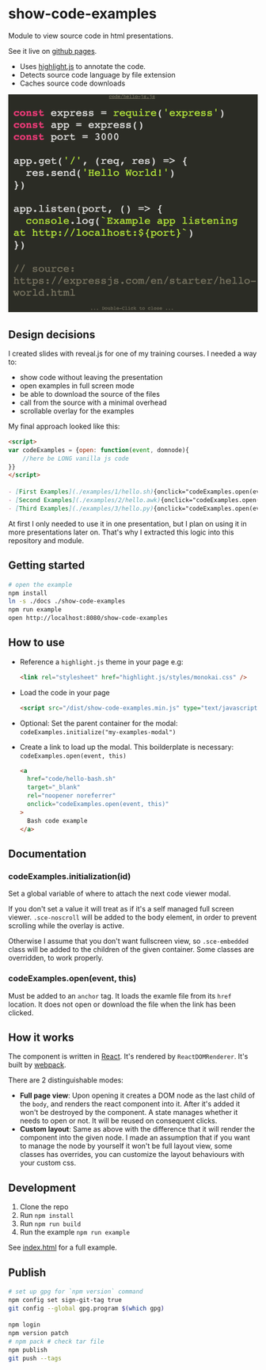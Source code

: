 # show-code-examples

Module to view source code in html presentations.

See it live on [github pages](https://budavariam.github.io/show-code-examples).

- Uses [highlight.js](https://www.npmjs.com/package/highlight.js) to annotate the code.
- Detects source code language by file extension
- Caches source code downloads

![Monokai theme with example js code](./docs/images/example.png)

## Design decisions

I created slides with reveal.js for one of my training courses.
I needed a way to:

- show code without leaving the presentation
- open examples in full screen mode
- be able to download the source of the files
- call from the source with a minimal overhead
- scrollable overlay for the examples

My final approach looked like this:

```md
<script>
var codeExamples = {open: function(event, domnode){
    //here be LONG vanilla js code
}}
</script>

- [First Examples](./examples/1/hello.sh){onclick="codeExamples.open(event, this)"} {.examples}
- [Second Examples](./examples/2/hello.awk){onclick="codeExamples.open(event, this)"} {.examples}
- [Third Examples](./examples/3/hello.py){onclick="codeExamples.open(event, this)"} {.examples}
```

At first I only needed to use it in one presentation, but I plan on using it in more presentations later on.
That's why I extracted this logic into this repository and module.

## Getting started

```bash
# open the example
npm install
ln -s ./docs ./show-code-examples
npm run example
open http://localhost:8080/show-code-examples
```

## How to use

- Reference a `highlight.js` theme in your page e.g:

  ```html
  <link rel="stylesheet" href="highlight.js/styles/monokai.css" />
  ```

- Load the code in your page

  ```html
  <script src="/dist/show-code-examples.min.js" type="text/javascript"></script>
  ```

- Optional: Set the parent container for the modal: `codeExamples.initialize("my-examples-modal")`
- Create a link to load up the modal. This boilderplate is necessary: `codeExamples.open(event, this)`

  ```html
  <a
    href="code/hello-bash.sh"
    target="_blank"
    rel="noopener noreferrer"
    onclick="codeExamples.open(event, this)"
  >
    Bash code example
  </a>
  ```

## Documentation

### codeExamples.initialization(id)

Set a global variable of where to attach the next code viewer modal.

If you don't set a value it will treat as if it's a self managed full screen viewer.
`.sce-noscroll` will be added to the body element, in order to prevent scrolling while the overlay is active.

Otherwise I assume that you don't want fullscreen view, so `.sce-embedded` class will be
added to the children of the given container. Some classes are overridden, to work properly.

### codeExamples.open(event, this)

Must be added to an `anchor` tag. It loads the examle file from its `href` location.
It does not open or download the file when the link has been clicked.

## How it works

The component is written in [React](https://reactjs.org/).
It's rendered by `ReactDOMRenderer`.
It's built by [webpack](https://webpack.js.org/).

There are 2 distinguishable modes:

- **Full page view**: Upon opening it creates a DOM node as the last child of the `body`, and renders the react component into it.
  After it's added it won't be destroyed by the component. A state manages whether it needs to open or not.
  It will be reused on consequent clicks.
- **Custom layout**: Same as above with the difference that it will render the component into the given node.
  I made an assumption that if you want to manage the node by yourself it won't be full layout view, some classes has overrides,
  you can customize the layout behaviours with your custom css.

## Development

1. Clone the repo
1. Run `npm install`
1. Run `npm run build`
1. Run the example `npm run example`

See [index.html](/docs/index.html) for a full example.

## Publish

```bash
# set up gpg for `npm version` command
npm config set sign-git-tag true
git config --global gpg.program $(which gpg)

npm login
npm version patch
# npm pack # check tar file
npm publish
git push --tags
```
